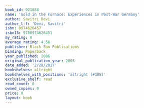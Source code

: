 ```yaml
---
book_id: 921688
name: 'Gold in the Furnace: Experiences in Post-War Germany'
author: Savitri Devi
author_l-f: 'Devi, Savitri'
isbn: 0974626457
isbn13: 9780974626451
my_rating: 0
average_rating: 4.56
publisher: Black Sun Publications
binding: Paperback
year_published: 2006
original_publication_year: 2005
date_added: '2/28/2017'
bookshelves: altright
bookshelves_with_positions: 'altright (#188)'
exclusive_shelf: read
read_count: 0
owned_copies: 0
price: 0
layout: book
---
```

